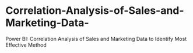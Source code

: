 # Correlation-Analysis-of-Sales-and-Marketing-Data-
Power BI: Correlation Analysis of Sales and Marketing Data to Identify Most Effective Method
